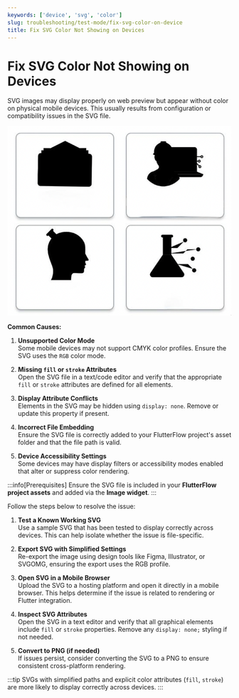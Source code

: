 ```yaml
---
keywords: ['device', 'svg', 'color']
slug: troubleshooting/test-mode/fix-svg-color-on-device
title: Fix SVG Color Not Showing on Devices
---
```


# Fix SVG Color Not Showing on Devices

SVG images may display properly on web preview but appear without color on physical mobile devices. This usually results from configuration or compatibility issues in the SVG file.

![](../assets/20250430121251986970.png)

**Common Causes:**

   1. **Unsupported Color Mode**  
      Some mobile devices may not support CMYK color profiles. Ensure the SVG uses the `RGB` color mode.

   2. **Missing `fill` or `stroke` Attributes**  
      Open the SVG file in a text/code editor and verify that the appropriate `fill` or `stroke` attributes are defined for all elements.

   3. **Display Attribute Conflicts**  
      Elements in the SVG may be hidden using `display: none`. Remove or update this property if present.

   4. **Incorrect File Embedding**  
      Ensure the SVG file is correctly added to your FlutterFlow project's asset folder and that the file path is valid.

   5. **Device Accessibility Settings**  
      Some devices may have display filters or accessibility modes enabled that alter or suppress color rendering.


:::info[Prerequisites]
Ensure the SVG file is included in your **FlutterFlow project assets** and added via the **Image widget**.
:::

Follow the steps below to resolve the issue:

   1. **Test a Known Working SVG**  
      Use a sample SVG that has been tested to display correctly across devices. This can help isolate whether the issue is file-specific.

   2. **Export SVG with Simplified Settings**  
      Re-export the image using design tools like Figma, Illustrator, or SVGOMG, ensuring the export uses the RGB profile.

   3. **Open SVG in a Mobile Browser**  
      Upload the SVG to a hosting platform and open it directly in a mobile browser. This helps determine if the issue is related to rendering or Flutter integration.

   4. **Inspect SVG Attributes**  
      Open the SVG in a text editor and verify that all graphical elements include `fill` or `stroke` properties. Remove any `display: none;` styling if not needed.

   5. **Convert to PNG (if needed)**  
      If issues persist, consider converting the SVG to a PNG to ensure consistent cross-platform rendering.

:::tip
SVGs with simplified paths and explicit color attributes (`fill`, `stroke`) are more likely to display correctly across devices.
:::
